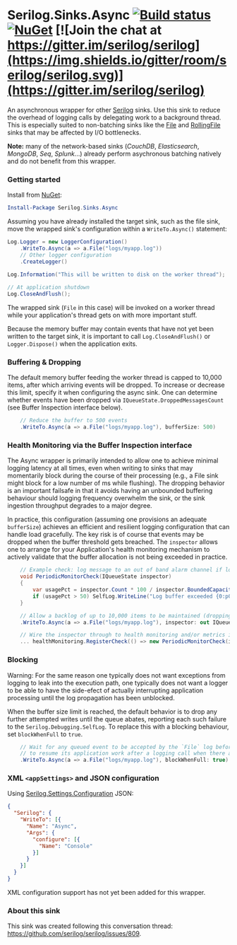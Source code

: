 # Serilog.Sinks.Async [![Build status](https://ci.appveyor.com/api/projects/status/gvk0wl7aows14spn?svg=true)](https://ci.appveyor.com/project/serilog/serilog-sinks-async) [![NuGet](https://img.shields.io/nuget/v/Serilog.Sinks.Async.svg)](https://www.nuget.org/packages/Serilog.Sinks.Async) [![Join the chat at https://gitter.im/serilog/serilog](https://img.shields.io/gitter/room/serilog/serilog.svg)](https://gitter.im/serilog/serilog)

An asynchronous wrapper for other [Serilog](https://serilog.net) sinks. Use this sink to reduce the overhead of logging calls by delegating work to a background thread. This is especially suited to non-batching sinks like the [File](https://github.com/serilog/serilog-sinks-file) and [RollingFile](https://github.com/serilog/serilog-sinks-rollingfile) sinks that may be affected by I/O bottlenecks.

**Note:** many of the network-based sinks (_CouchDB_, _Elasticsearch_, _MongoDB_, _Seq_, _Splunk_...) already perform asychronous batching natively and do not benefit from this wrapper.

### Getting started

Install from [NuGet](https://nuget.org/packages/serilog.sinks.async):

```powershell
Install-Package Serilog.Sinks.Async
```

Assuming you have already installed the target sink, such as the file sink, move the wrapped sink's configuration within a `WriteTo.Async()` statement:

```csharp
Log.Logger = new LoggerConfiguration()
    .WriteTo.Async(a => a.File("logs/myapp.log"))
    // Other logger configuration
    .CreateLogger()
    
Log.Information("This will be written to disk on the worker thread");

// At application shutdown
Log.CloseAndFlush();
```

The wrapped sink (`File` in this case) will be invoked on a worker thread while your application's thread gets on with more important stuff.

Because the memory buffer may contain events that have not yet been written to the target sink, it is important to call `Log.CloseAndFlush()` or `Logger.Dispose()` when the application exits.

### Buffering & Dropping

The default memory buffer feeding the worker thread is capped to 10,000 items, after which arriving events will be dropped. To increase or decrease this limit, specify it when configuring the async sink. One can determine whether events have been dropped via `IQueueState.DroppedMessagesCount` (see Buffer Inspection interface below).

```csharp
    // Reduce the buffer to 500 events
    .WriteTo.Async(a => a.File("logs/myapp.log"), bufferSize: 500)
```

### Health Monitoring via the Buffer Inspection interface

The Async wrapper is primarily intended to allow one to achieve minimal logging latency at all times, even when writing to sinks that may momentarily block during the course of their processing (e.g., a File sink might block for a low number of ms while flushing). The dropping behavior is an important failsafe in that it avoids having an unbounded buffering behaviour should logging frequency overwhelm the sink, or the sink ingestion throughput degrades to a major degree.

In practice, this configuration (assuming one provisions an adequate `bufferSize`) achieves an efficient and resilient logging configuration that can handle load gracefully. The key risk is of course that events may be dropped when the buffer threshold gets breached. The `inspector` allows one to arrange for your Application's health monitoring mechanism to actively validate that the buffer allocation is not being exceeded in practice.

```csharp
    // Example check: log message to an out of band alarm channel if logging is showing signs of getting overwhelmed
    void PeriodicMonitorCheck(IQueueState inspector)
    {
        var usagePct = inspector.Count * 100 / inspector.BoundedCapacity;
        if (usagePct > 50) SelfLog.WriteLine("Log buffer exceeded {0:p0} usage (limit: {1})", usagePct, inspector.BoundedCapacity);
    }

    // Allow a backlog of up to 10,000 items to be maintained (dropping extras if full)
    .WriteTo.Async(a => a.File("logs/myapp.log"), inspector: out IQueueState inspector) ...

    // Wire the inspector through to health monitoring and/or metrics in order to periodically emit a metric, raise an alarm, etc.
    ... healthMonitoring.RegisterCheck(() => new PeriodicMonitorCheck(inspector));
```

### Blocking

Warning: For the same reason one typically does not want exceptions from logging to leak into the execution path, one typically does not want a logger to be able to have the side-efect of actually interrupting application processing until the log propagation has been unblocked.

When the buffer size limit is reached, the default behavior is to drop any further attempted writes until the queue abates, reporting each such failure to the `Serilog.Debugging.SelfLog`. To replace this with a blocking behaviour, set `blockWhenFull` to `true`.

```csharp
    // Wait for any queued event to be accepted by the `File` log before allowing the calling thread
    // to resume its application work after a logging call when there are 10,000 LogEvents waiting
    .WriteTo.Async(a => a.File("logs/myapp.log"), blockWhenFull: true)
```

### XML `<appSettings>` and JSON configuration

Using [Serilog.Settings.Configuration](https://github.com/serilog/serilog-settings-configuration) JSON:

```json
{
  "Serilog": {
    "WriteTo": [{
      "Name": "Async",
      "Args": {
        "configure": [{
          "Name": "Console"
        }]
      }
    }]
  }
}
```

XML configuration support has not yet been added for this wrapper.

### About this sink

This sink was created following this conversation thread: https://github.com/serilog/serilog/issues/809.
